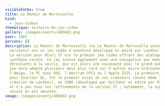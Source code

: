 ```yaml
---
visibleInCms: true
title: Le Manoir de Mortevielle
kind:
  - jeux-videos
thematique: histoire-du-jeu-video
gallery: /images/events/405602.png
year: 1987
persons: []
description: Le Manoir de Mortevielle (ou Le Manoir de Mortvielle selon les
  versions) est un jeu vidéo d'aventure développé et édité par Lankhor en 1987.
  La version pour Atari ST est le premier jeu vidéo offrant des dialogues en
  synthèse vocale. Ce jeu innove également avec une navigation par menus
  déroulants à la souris, qui est alors une nouveauté pour le grand public. Ce
  jeu sera adapté plusieurs mois plus tard sur d'autres micro-ordinateurs, comme
  l'Amiga, le PC sous DOS, l'Amstrad CPC1 ou l'Apple IIGS. La première version,
  pour Sinclair QL, fut le premier essai de ses créateurs (avant même la
  création de Lankhor), en 1986 (développé par Kyilkhor et édité par Pyramide)
  et n'a pas tous les raffinements de la version ST ; notamment, la synthèse
  vocale en est absente.
image: /images/events/405602.png
---
```

